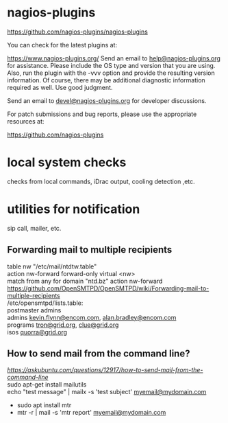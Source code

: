 # nagios-plugins
https://github.com/nagios-plugins/nagios-plugins

You can check for the latest plugins at:

https://www.nagios-plugins.org/
Send an email to help@nagios-plugins.org for assistance. Please include the OS type and version that you are using. Also, run the plugin with the -vvv option and provide the resulting version information. Of course, there may be additional diagnostic information required as well. Use good judgment.

Send an email to devel@nagios-plugins.org for developer discussions.

For patch submissions and bug reports, please use the appropriate resources at:

https://github.com/nagios-plugins

# local system checks
checks from local commands, iDrac output, cooling detection ,etc.

# utilities for notification
sip call, mailer, etc.
## Forwarding mail to multiple recipients
table nw "/etc/mail/ntdtw.table" <br>
action nw-forward forward-only virtual \<nw\> <br>
match from any for domain "ntd.bz" action nw-forward <br>
https://github.com/OpenSMTPD/OpenSMTPD/wiki/Forwarding-mail-to-multiple-recipients <br>
 /etc/opensmtpd/lists.table: <br>
 postmaster admins <br>
 admins kevin.flynn@encom.com, alan.bradley@encom.com <br>
 programs tron@grid.org, clue@grid.org <br>
 isos quorra@grid.org <br>
## How to send mail from the command line?
<i>https://askubuntu.com/questions/12917/how-to-send-mail-from-the-command-line</i><br>
sudo apt-get install mailutils <br>
echo "test message" | mailx -s 'test subject' myemail@mydomain.com
 - sudo apt install mtr
 - mtr -r | mail -s 'mtr report' myemail@mydomain.com

